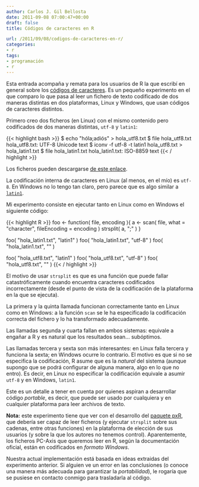 ```yaml
---
author: Carlos J. Gil Bellosta
date: 2011-09-08 07:00:47+00:00
draft: false
title: Códigos de caracteres en R

url: /2011/09/08/codigos-de-caracteres-en-r/
categories:
- r
tags:
- programación
- r
---
```


Esta entrada acompaña y remata para los usuarios de R la que escribí en general sobre los [códigos de caracteres](http://www.datanalytics.com/2011/09/06/codigos-de-caracteres-unicode-y-utf-8/). Es un pequeño experimento en el que comparo lo que pasa al leer un fichero de texto codificado de dos maneras distintas en dos plataformas, Linux y Windows, que usan códigos de caracteres distintos.

Primero creo dos ficheros (en Linux) con el mismo contenido pero codificados de dos maneras distintas, `utf-8` y `latin1`:


{{< highlight bash >}}
$ echo "hóla;adiós" > hola_utf8.txt
$ file hola_utf8.txt
hola_utf8.txt: UTF-8 Unicode text
$ iconv -f utf-8 -t latin1 hola_utf8.txt > hola_latin1.txt
$ file hola_latin1.txt
hola_latin1.txt: ISO-8859 text
{{< / highlight >}}



Los ficheros pueden descargarse [de este enlace](/uploads/hola_encoding.zip).

La codificación interna de caracteres en Linux (al menos, en el mío) es `utf-8`. En Windows no lo tengo tan claro, pero parece que es algo similar a [`latin1`](http://es.wikipedia.org/wiki/ISO_8859-1).

Mi experimento consiste en ejecutar tanto en Linux como en Windows el siguiente código:


{{< highlight R >}}
foo <- function( file, encoding ){
    a <- scan( file, what = "character",
                fileEncoding = encoding )
    strsplit( a, ";" )
}

foo( "hola_latin1.txt", "latin1" )
foo( "hola_latin1.txt", "utf-8" )
foo( "hola_latin1.txt", "" )

foo( "hola_utf8.txt", "latin1" )
foo( "hola_utf8.txt", "utf-8" )
foo( "hola_utf8.txt", "" )
{{< / highlight >}}


El motivo de usar `strsplit` es que es una función que puede fallar catastróficamente cuando encuentra caracteres codificados incorrectamente (desde el punto de vista de la codificación de la plataforma en la que se ejecuta).

La primera y la quinta llamada funcionan correctamente tanto en Linux como en Windows: a la función `scan` se le ha especificado la codificación correcta del fichero y lo ha transformado adecuadamente.

Las llamadas segunda y cuarta fallan en ambos sistemas: equivale a engañar a R y es natural que los resultados sean... subóptimos.

Las llamadas tercera y sexta son más interesantes: en Linux falla tercera y funciona la sexta; en Windows ocurre lo contrario. El motivo es que si no se especifica la codificación, R asume que es la _natural_ del sistema (aunque supongo que se podrá configurar de alguna manera, algo en lo que no entro). Es decir, en Linux no especificar la codificación equivale a asumir `utf-8` y en Windows, `latin1`.

Este es un detalle a tener en cuenta por quienes aspiran a desarrollar código _portable_, es decir, que puede ser usado por cualquiera y en cualquier plataforma para leer archivos de texto.

**Nota:** este experimento tiene que ver con el desarrollo del [paquete pxR](http://www.datanalytics.com/2011/07/28/el-paquete-pxr-en-cran/), que debería ser capaz de leer ficheros (y ejecutar `strsplit` sobre sus cadenas, entre otras funciones) en la plataforma de elección de sus usuarios (y sobre la que los autores no tenemos control). Aparentemente, los ficheros PC-Axis que queremos leer en R, según la documentación oficial, están en codificados en _formato Windows_.

Nuestra actual implementación está basada en ideas extraidas del experimento anterior. Si alguien ve un error en las conclusiones (o conoce una manera más adecuada para garantizar la _portabilidad_), le rogaría que se pusiese en contacto conmigo para trasladarla al código.
